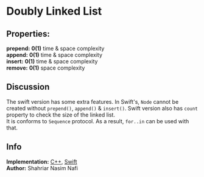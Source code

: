 # Doubly Linked List

## Properties:
__prepend:__ __0(1)__ time & space complexity </br>
__append:__ __0(1)__ time & space complexity </br>
__insert:__ __0(1)__ time & space complexity </br>
__remove:__ __0(1)__ space complexity </br>

## Discussion
The swift version has some extra features. In Swift's, `Node` cannot be created without `prepend()`, `append()` & `insert()`. Swift version also has `count` property to check the size of the linked list.</br>
It is conforms to `Sequence` protocol. As a result, `for..in` can be used with that.

## Info

__Implementation:__ [C++](../DoublyLinkedList/CPP/DoublyLinkedList.cpp), [Swift](../DoublyLinkedList/Swift/DoublyLinkedList.swift) <br>
__Author:__ Shahriar Nasim Nafi

